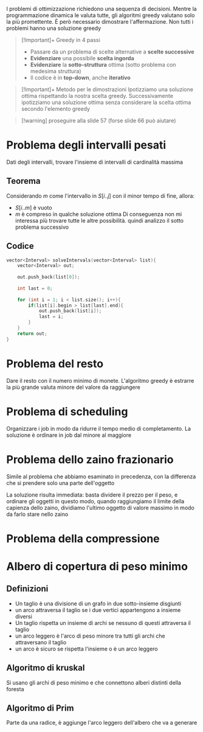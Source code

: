 I problemi di ottimizzazione richiedono una sequenza di decisioni. 
Mentre la programmazione dinamica le valuta tutte, gli algoritmi greedy valutano solo la più promettente. È però necessario dimostrare l'affermazione.
Non tutti i problemi hanno una soluzione greedy


> [!Important]+ Greedy in 4 passi
> - Passare da un problema di scelte alternative a **scelte successive**
> - **Evidenziare** una possibile **scelta ingorda**
> - **Evidenziare** la **sotto-struttura** ottima (sotto problema con medesima struttura)
> - Il codice è in **top-down**, anche **iterativo**

> [!Important]+ Metodo per le dimostrazioni
> Ipotizziamo una soluzione ottima rispettando la nostra scelta greedy. Successivamente ipotizziamo una soluzione ottima senza considerare la scelta ottima secondo l'elemento greedy

> [!warning] proseguire alla slide 57 (forse slide 66 può aiutare)



# Problema degli intervalli pesati
Dati degli intervalli, trovare l'insieme di intervalli di cardinalità massima
## Teorema
Considerando $m$ come l'intervallo in $S[i..j]$ con il minor tempo di fine, allora:
- $S[i..m]$ è vuoto
- $m$ è compreso in qualche soluzione ottima
Di conseguenza non mi interessa più trovare tutte le altre possibilità. quindi analizzo il sotto problema successivo
## Codice
```c++
vector<Interval> solveIntervals(vector<Interval> list){
	vector<Interval> out;
	  
	out.push_back(list[0]);
	  
	int last = 0;
	 
	for (int i = 1; i < list.size(); i++){
		if(list[i].begin > list[last].end){
			out.push_back(list[i]);
			last = i;
		}
	}
	return out;
}
```

# Problema del resto
Dare il resto con il numero minimo di monete. L'algoritmo greedy è estrarre la più grande valuta minore del valore da raggiungere
# Problema di scheduling
Organizzare i job in modo da ridurre il tempo medio di completamento. La soluzione è ordinare in job dal minore al maggiore

# Problema dello zaino frazionario
Simile al problema che abbiamo esaminato in precedenza, con la differenza che si prendere solo una parte dell'oggetto

La soluzione risulta immediata: basta dividere il prezzo per il peso, e ordinare gli oggetti in questo modo, quando raggiungiamo il limite della capienza dello zaino, dividiamo l'ultimo oggetto di valore massimo in modo da farlo stare nello zaino

# Problema della compressione

# Albero di copertura di peso minimo
## Definizioni
- Un taglio è una divisione di un grafo in due sotto-insieme disgiunti
- un arco attraversa il taglio se i due vertici appartengono a insieme diversi
- Un taglio rispetta un insieme di archi se nessuno di questi attraversa il taglio
- un arco leggero è l'arco di peso minore tra tutti gli archi che attraversano il taglio
- un arco è sicuro se rispetta l'insieme o è un arco leggero
## Algoritmo di kruskal
Si usano gli archi di peso minimo e che connettono alberi distinti della foresta

## Algoritmo di Prim
Parte da una radice, è aggiunge l'arco leggero dell'albero che va a generare